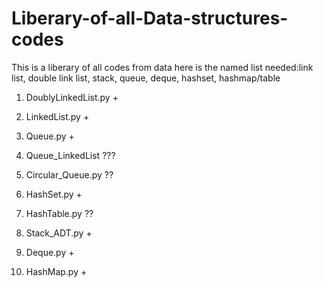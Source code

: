 # Liberary-of-all-Data-structures-codes
This is a liberary of all codes from data here is the named list
needed:link list, double link list, stack, queue, deque, hashset, hashmap/table

1) DoublyLinkedList.py  +

2) LinkedList.py  +

3) Queue.py +

4) Queue_LinkedList ???

5) Circular_Queue.py ??

6) HashSet.py +

7) HashTable.py ??

8) Stack_ADT.py +

9) Deque.py +

10) HashMap.py +
